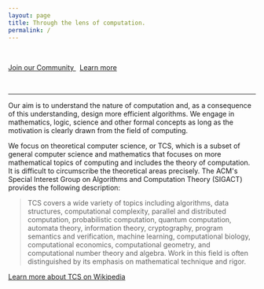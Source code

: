 ```yaml
---
layout: page
title: Through the lens of computation.
permalink: /
---
```


<br>

<p style="text-align:left;"><a href="/join" class="button"> <i class="fas fa-users"></i> Join our Community </a> &nbsp; <a href="/about" class="secondary">Learn more <i class="fas fa-arrow-right"></i></a></p>

<br>

---

Our aim is to understand the nature of computation and, as a consequence of this understanding, design more efficient algorithms. We engage in mathematics, logic, science and other formal concepts as long as the motivation is clearly drawn from the field of computing.

We focus on theoretical computer science, or TCS, which is a subset of general computer science and mathematics that focuses on more mathematical topics of computing and includes the theory of computation. It is difficult to circumscribe the theoretical areas precisely. The ACM's Special Interest Group on Algorithms and Computation Theory (SIGACT) provides the following description:

> TCS covers a wide variety of topics including algorithms, data structures, computational complexity, parallel and distributed computation, probabilistic computation, quantum computation, automata theory, information theory, cryptography, program semantics and verification, machine learning, computational biology, computational economics, computational geometry, and computational number theory and algebra. Work in this field is often distinguished by its emphasis on mathematical technique and rigor.

[Learn more about TCS on Wikipedia](https://en.wikipedia.org/wiki/Theoretical_computer_science)
